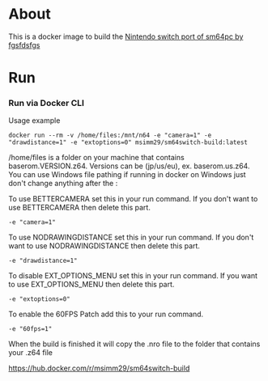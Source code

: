 # About

This is a docker image to build the [Nintendo switch port of sm64pc by fgsfdsfgs](https://github.com/fgsfdsfgs/sm64pc)

# Run
### Run via Docker CLI
Usage example
```
docker run --rm -v /home/files:/mnt/n64 -e "camera=1" -e "drawdistance=1" -e "extoptions=0" msimm29/sm64switch-build:latest
```

/home/files is a folder on your machine that contains baserom.VERSION.z64.  Versions can be (jp/us/eu), ex. baserom.us.z64.  You can use Windows file pathing if running in docker on Windows just don't change anything after the :

To use BETTERCAMERA set this in your run command.  If you don't want to use BETTERCAMERA then delete this part.
```
-e "camera=1"
```
To use NODRAWINGDISTANCE set this in your run command.  If you don't want to use NODRAWINGDISTANCE then delete this part.
```
-e "drawdistance=1"
```
To disable EXT_OPTIONS_MENU set this in your run command.  If you want to use EXT_OPTIONS_MENU then delete this part.
```
-e "extoptions=0"
```
To enable the 60FPS Patch add this to your run command.
```
-e "60fps=1"
```

When the build is finished it will copy the .nro file to the folder that contains your .z64 file

https://hub.docker.com/r/msimm29/sm64switch-build
